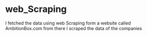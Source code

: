 # web_Scraping
I fetched the data using web Scraping form a website called AmbitionBox.com from there I scraped the  data of the  companies 
